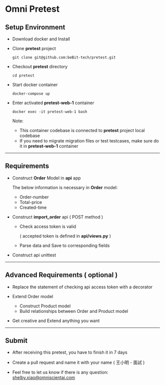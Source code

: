 # Omni Pretest
## Setup Environment
* Download docker and Install

* Clone **pretest** project 
    ```
    git clone git@github.com:beBit-tech/pretest.git
    ```

* Checkout **pretest** directory
    ```
    cd pretest
    ```

* Start docker container
    ```
    docker-compose up
    ```

* Enter activated **pretest-web-1** container
    ```
    docker exec -it pretest-web-1 bash
    ```
    Note:

    * This container codebase is connected to **pretest** project local codebase
    * If you need to migrate migration files or test testcases, make sure do it in **pretest-web-1** container
---
## Requirements
* Construct **Order** Model in **api** app

    The below information is necessary in **Order** model:
    * Order-number
    * Total-price
    * Created-time

* Construct **import_order** api ( POST method )
    * Check access token is valid 
    
        ( accepted token is defined in **api/views.py** )
    * Parse data and Save to corresponding fields
* Construct api unittest

---
## Advanced Requirements ( optional )
* Replace the statement of checking api access token with a decorator

* Extend Order model
    * Construct Product model
    * Build relationships between Order and Product model

* Get creative and Extend anything you want  
---
## Submit
* After receiving this pretest, you have to finish it in 7 days
* Create a pull request and name it with your name ( 王小明 - 面試 )

* Feel free to let us know if there is any question: shelby.xiao@omniscientai.com
